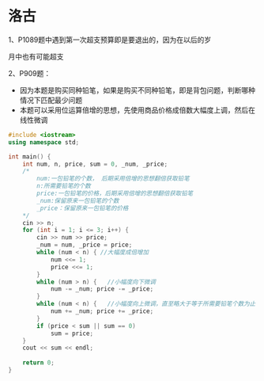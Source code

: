 # 洛古

1、P1089题中遇到第一次超支预算即是要退出的，因为在以后的岁

月中也有可能超支

2、P909题：

- 因为本题是购买同种铅笔，如果是购买不同种铅笔，即是背包问题，判断哪种情况下匹配最少问题
- 本题可以采用位运算倍增的思想，先使用商品价格成倍数大幅度上调，然后在线性微调

```c++
#include <iostream>
using namespace std;

int main() {
    int num, n, price, sum = 0, _num, _price;
    /*
    	num:一包铅笔的个数， 后期采用倍增的思想翻倍获取铅笔
    	n:所需要铅笔的个数
        price:一包铅笔的价格，后期采用倍增的思想翻倍获取铅笔
        _num:保留原来一包铅笔的个数
        _price：保留原来一包铅笔的价格
    */
    cin >> n;
    for (int i = 1; i <= 3; i++) {
        cin >> num >> price;
        _num = num, _price = price;
        while (num < n) { //大幅度成倍增加
            num <<= 1;
            price <<= 1;
        }
        while (num > n) {	//小幅度向下微调
            num -= _num; price -= _price;
        }
        while (num < n) {	//小幅度向上微调，直至略大于等于所需要铅笔个数为止
            num += _num; price += _price;
        }
        if (price < sum || sum == 0) 
            sum = price;
    }
    cout << sum << endl;
    
    return 0;
}
```

